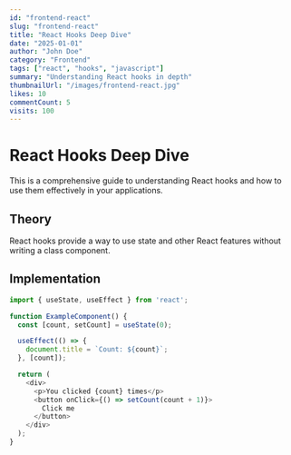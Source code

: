 ```yaml
---
id: "frontend-react"
slug: "frontend-react"
title: "React Hooks Deep Dive"
date: "2025-01-01"
author: "John Doe"
category: "Frontend"
tags: ["react", "hooks", "javascript"]
summary: "Understanding React hooks in depth"
thumbnailUrl: "/images/frontend-react.jpg"
likes: 10
commentCount: 5
visits: 100
---
```


# React Hooks Deep Dive

This is a comprehensive guide to understanding React hooks and how to use them effectively in your applications.

## Theory

React hooks provide a way to use state and other React features without writing a class component.

## Implementation

```javascript
import { useState, useEffect } from 'react';

function ExampleComponent() {
  const [count, setCount] = useState(0);

  useEffect(() => {
    document.title = `Count: ${count}`;
  }, [count]);

  return (
    <div>
      <p>You clicked {count} times</p>
      <button onClick={() => setCount(count + 1)}>
        Click me
      </button>
    </div>
  );
}
```